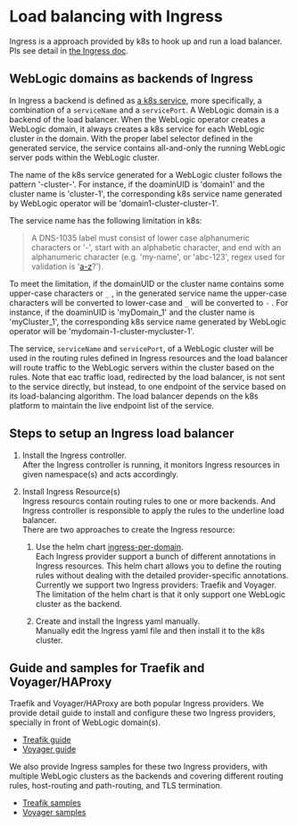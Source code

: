 # Load balancing with Ingress
Ingress is a approach provided by k8s to hook up and run a load balancer. Pls see detail in [the Ingress doc](https://kubernetes.io/docs/concepts/services-networking/ingress/).  

## WebLogic domains as backends of Ingress

In Ingress a backend is defined as [a k8s service](https://kubernetes.io/docs/concepts/services-networking/service/), more specifically, a combination of a `serviceName` and a `servicePort`. A WebLogic domain is a backend of the load balancer. When the WebLogic operator creates a WebLogic domain, it always creates a k8s service for each WebLogic cluster in the domain. With the proper label selector defined in the generated service, the service contains all-and-only the running WebLogic server pods within the WebLogic cluster.

The name of the k8s service generated for a WebLogic cluster follows the pattern '<domainUID>-cluster-<clusterName>'. For instance, if the doaminUID is 'domain1' and the cluster name is 'cluster-1', the corresponding k8s service name generated by WebLogic operator will be 'domain1-cluster-cluster-1'. 

The service name has the following limitation in k8s:
> A DNS-1035 label must consist of lower case alphanumeric characters or '-', start with an alphabetic character, and end with an alphanumeric character (e.g. 'my-name',  or 'abc-123', regex used for validation is '[a-z]([-a-z0-9]*[a-z0-9])?').

To meet the limitation, if the domainUID or the cluster name contains some upper-case characters or  `_` , in the generated service name the upper-case characters will be converted to lower-case and `_` will be converted to `-` . For instance, if the doaminUID is 'myDomain_1' and the cluster name is 'myCluster_1', the corresponding k8s service name generated by WebLogic operator will be  'mydomain-1-cluster-mycluster-1'. 

The service, `serviceName` and `servicePort`, of a WebLogic cluster will be used in the routing rules defined in Ingress resources and the load balancer will route traffic to the WebLogic servers within the cluster based on the rules. Note that eac traffic load, redirected by the load balancer, is not sent to the service directly, but instead, to one endpoint of the service based on its load-balancing algorithm. The load balancer depends on the k8s platform to maintain the live endpoint list of the service.

## Steps to setup an Ingress load balancer

1. Install the Ingress controller.  
After the Ingress controller is running, it monitors Ingress resources in given namespace(s) and acts accordingly.

1. Install Ingress Resource(s)  
Ingress resourcs contain routing rules to one or more backends. And Ingress controller is responsible to apply the rules to the underline load balancer.  
There are two approaches to create the Ingress resource:  
   1. Use the helm chart [ingress-per-domain](kubernetes/samples/charts/ingress-per-domain).  
   Each Ingress provider support a bunch of different annotations in Ingress resources. This helm chart allows you to define the routing rules without dealing with the detailed provider-specific annotations. Currently we support two Ingress providers: Traefik and Voyager. The limitation of the helm chart is that it only support one WebLogic cluster as the backend.  

   1. Create and install the Ingress yaml manually.  
   Manually edit the Ingress yaml file and then install it to the k8s cluster. 

## Guide and samples for Traefik and Voyager/HAProxy
 Traefik and Voyager/HAProxy are both popular Ingress providers. We provide detail guide to install and configure these two Ingress providers, specially in front of WebLogic domain(s).
 - [Treafik guide](kubernetes/samples/charts/traefik/README.md)
 - [Voyager guide](kubernetes/samples/charts/voyager/README.md)

We also provide Ingress samples for these two Ingress providers, with multiple WebLogic clusters as the backends and covering different routing rules, host-routing and path-routing, and TLS termination.
- [Treafik samples](kubernetes/samples/charts/traefik/samples)
- [Voyager samples](kubernetes/samples/charts/voyager/samples)



